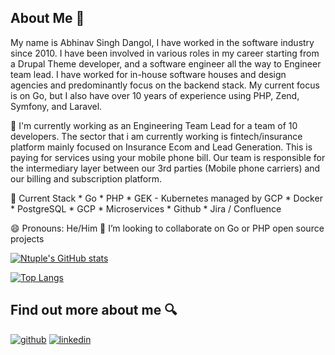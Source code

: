 ## About Me 👀 

My name is Abhinav Singh Dangol, I have worked in the software industry since 2010. I have been involved in various roles in my career starting from a Drupal Theme developer, and a software engineer all the way to Engineer team lead. I have worked for in-house software houses and design agencies and predominantly focus on the backend stack. My current focus is on Go, but I also have over 10 years of experience using PHP, Zend, Symfony, and Laravel.

💼 I'm currently working as an Engineering Team Lead for a team of 10 developers. The sector that i am currently working is fintech/insurance platform mainly focused on Insurance Ecom and Lead Generation. This is paying for services using your mobile phone bill. Our team is responsible for the intermediary layer between our 3rd parties (Mobile phone carriers) and our billing and subscription platform. 

🥞 Current Stack
    * Go
    * PHP
    * GEK - Kubernetes managed by GCP
    * Docker
    * PostgreSQL
    * GCP
    * Microservices
    * Github
    * Jira / Confluence

😄 Pronouns: He/Him
👯 I’m looking to collaborate on Go or PHP open source projects

[![Ntuple's GitHub stats](https://github-readme-stats.vercel.app/api?username=ntuple&show_icons=true&theme=transparent)](https://github.com/ntuple)

[![Top Langs](https://github-readme-stats.vercel.app/api/top-langs/?username=ntuple&layout=donut)](https://github.com/ntuple)

## Find out more about me 🔍 

[![github](https://img.shields.io/badge/GitHub-000000?style=for-the-badge&logo=GitHub&logoColor=white)](https://github.com/ntuple)
[![linkedin](https://img.shields.io/badge/LinkedIn-0077B5?style=for-the-badge&logo=linkedin&logoColor=white)](https://www.linkedin.com/in/abhinavsdangol/)
